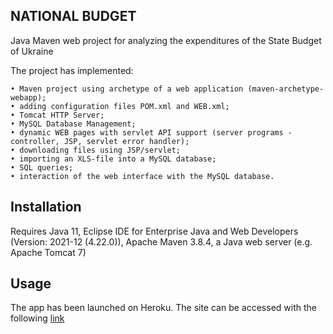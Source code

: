 ## NATIONAL BUDGET

Java Maven web project for analyzing the expenditures of the State Budget of Ukraine 
 
The project has implemented:

    • Maven project using archetype of a web application (maven-archetype-webapp);
    • adding configuration files POM.xml and WEB.xml;
    • Tomcat HTTP Server;
    • MySQL Database Management;
    • dynamic WEB pages with servlet API support (server programs - controller, JSP, servlet error handler);
    • downloading files using JSP/servlet;
    • importing an XLS-file into a MySQL database;
    • SQL queries;
    • interaction of the web interface with the MySQL database.


## Installation

Requires Java 11, Eclipse IDE for Enterprise Java and Web Developers (Version: 2021-12 (4.22.0)), Apache Maven 3.8.4, a Java web server (e.g. Apache Tomcat 7)


## Usage

The app has been launched on Heroku.
The site can be accessed with the following [link](https://vulook-java-nationalbudget.herokuapp.com/)
